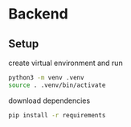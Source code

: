 # Backend

## Setup
create virtual environment and run
```bash
python3 -m venv .venv
source . .venv/bin/activate
```
download dependencies
```bash
pip install -r requirements
```

